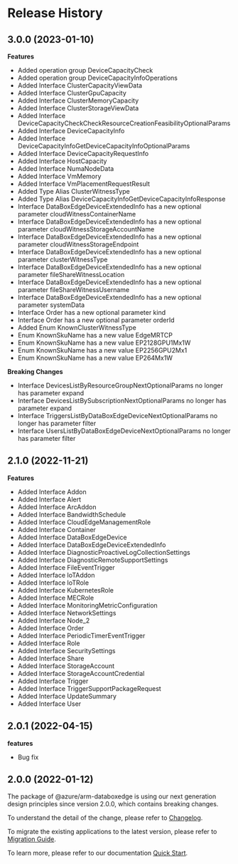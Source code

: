 # Release History
    
## 3.0.0 (2023-01-10)
    
**Features**

  - Added operation group DeviceCapacityCheck
  - Added operation group DeviceCapacityInfoOperations
  - Added Interface ClusterCapacityViewData
  - Added Interface ClusterGpuCapacity
  - Added Interface ClusterMemoryCapacity
  - Added Interface ClusterStorageViewData
  - Added Interface DeviceCapacityCheckCheckResourceCreationFeasibilityOptionalParams
  - Added Interface DeviceCapacityInfo
  - Added Interface DeviceCapacityInfoGetDeviceCapacityInfoOptionalParams
  - Added Interface DeviceCapacityRequestInfo
  - Added Interface HostCapacity
  - Added Interface NumaNodeData
  - Added Interface VmMemory
  - Added Interface VmPlacementRequestResult
  - Added Type Alias ClusterWitnessType
  - Added Type Alias DeviceCapacityInfoGetDeviceCapacityInfoResponse
  - Interface DataBoxEdgeDeviceExtendedInfo has a new optional parameter cloudWitnessContainerName
  - Interface DataBoxEdgeDeviceExtendedInfo has a new optional parameter cloudWitnessStorageAccountName
  - Interface DataBoxEdgeDeviceExtendedInfo has a new optional parameter cloudWitnessStorageEndpoint
  - Interface DataBoxEdgeDeviceExtendedInfo has a new optional parameter clusterWitnessType
  - Interface DataBoxEdgeDeviceExtendedInfo has a new optional parameter fileShareWitnessLocation
  - Interface DataBoxEdgeDeviceExtendedInfo has a new optional parameter fileShareWitnessUsername
  - Interface DataBoxEdgeDeviceExtendedInfo has a new optional parameter systemData
  - Interface Order has a new optional parameter kind
  - Interface Order has a new optional parameter orderId
  - Added Enum KnownClusterWitnessType
  - Enum KnownSkuName has a new value EdgeMRTCP
  - Enum KnownSkuName has a new value EP2128GPU1Mx1W
  - Enum KnownSkuName has a new value EP2256GPU2Mx1
  - Enum KnownSkuName has a new value EP264Mx1W

**Breaking Changes**

  - Interface DevicesListByResourceGroupNextOptionalParams no longer has parameter expand
  - Interface DevicesListBySubscriptionNextOptionalParams no longer has parameter expand
  - Interface TriggersListByDataBoxEdgeDeviceNextOptionalParams no longer has parameter filter
  - Interface UsersListByDataBoxEdgeDeviceNextOptionalParams no longer has parameter filter
    
    
## 2.1.0 (2022-11-21)
    
**Features**

  - Added Interface Addon
  - Added Interface Alert
  - Added Interface ArcAddon
  - Added Interface BandwidthSchedule
  - Added Interface CloudEdgeManagementRole
  - Added Interface Container
  - Added Interface DataBoxEdgeDevice
  - Added Interface DataBoxEdgeDeviceExtendedInfo
  - Added Interface DiagnosticProactiveLogCollectionSettings
  - Added Interface DiagnosticRemoteSupportSettings
  - Added Interface FileEventTrigger
  - Added Interface IoTAddon
  - Added Interface IoTRole
  - Added Interface KubernetesRole
  - Added Interface MECRole
  - Added Interface MonitoringMetricConfiguration
  - Added Interface NetworkSettings
  - Added Interface Node_2
  - Added Interface Order
  - Added Interface PeriodicTimerEventTrigger
  - Added Interface Role
  - Added Interface SecuritySettings
  - Added Interface Share
  - Added Interface StorageAccount
  - Added Interface StorageAccountCredential
  - Added Interface Trigger
  - Added Interface TriggerSupportPackageRequest
  - Added Interface UpdateSummary
  - Added Interface User
    
## 2.0.1 (2022-04-15)

**features**

  - Bug fix

## 2.0.0 (2022-01-12)

The package of @azure/arm-databoxedge is using our next generation design principles since version 2.0.0, which contains breaking changes.

To understand the detail of the change, please refer to [Changelog](https://aka.ms/js-track2-changelog).

To migrate the existing applications to the latest version, please refer to [Migration Guide](https://aka.ms/js-track2-migration-guide).

To learn more, please refer to our documentation [Quick Start](https://aka.ms/js-track2-quickstart).
